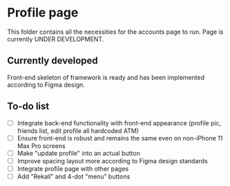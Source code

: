 # Profile page
This folder contains all the necessities for the accounts page to run. Page is currently UNDER DEVELOPMENT.

## Currently developed
Front-end skeleton of framework is ready and has been implemented according to Figma design.

## To-do list
- [ ] Integrate back-end functionality with front-end appearance (profile pic, friends list, edit profile all hardcoded ATM)
- [ ] Ensure front-end is robust and remains the same even on non-iPhone 11 Max Pro screens
- [ ] Make "update profile" into an actual button
- [ ] Improve spacing layout more according to Figma design standards
- [ ] Integrate profile page with other pages
- [ ] Add "Rekall" and 4-dot "menu" buttons

